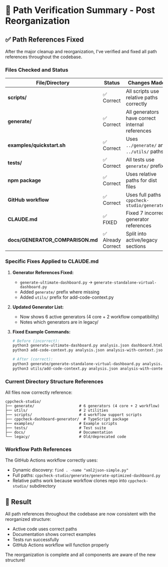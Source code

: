 # 📍 Path Verification Summary - Post Reorganization

## ✅ Path References Fixed

After the major cleanup and reorganization, I've verified and fixed all path references throughout the codebase.

### Files Checked and Status

| File/Directory | Status | Changes Made |
|----------------|--------|--------------|
| **scripts/** | ✅ Correct | All scripts use relative paths correctly |
| **generate/** | ✅ Correct | All generators have correct internal references |
| **examples/quickstart.sh** | ✅ Correct | Uses `../generate/` and `../utils/` paths |
| **tests/** | ✅ Correct | All tests use `generate/` prefix |
| **npm package** | ✅ Correct | Uses relative paths for dist files |
| **GitHub workflow** | ✅ Correct | Uses full paths `cppcheck-studio/generate/` |
| **CLAUDE.md** | ✅ FIXED | Fixed 7 incorrect generator references |
| **docs/GENERATOR_COMPARISON.md** | ✅ Already Correct | Split into active/legacy sections |

### Specific Fixes Applied to CLAUDE.md

1. **Generator References Fixed:**
   - `generate-ultimate-dashboard.py` → `generate-standalone-virtual-dashboard.py`
   - Added `generate/` prefix where missing
   - Added `utils/` prefix for add-code-context.py

2. **Updated Generator List:**
   - Now shows 6 active generators (4 core + 2 workflow compatibility)
   - Notes which generators are in legacy/

3. **Fixed Example Commands:**
   ```bash
   # Before (incorrect):
   python3 generate-ultimate-dashboard.py analysis.json dashboard.html
   python3 add-code-context.py analysis.json analysis-with-context.json
   
   # After (correct):
   python3 generate/generate-standalone-virtual-dashboard.py analysis.json dashboard.html
   python3 utils/add-code-context.py analysis.json analysis-with-context.json
   ```

### Current Directory Structure References

All files now correctly reference:
```
cppcheck-studio/
├── generate/                    # 6 generators (4 core + 2 workflow)
├── utils/                       # 2 utilities
├── scripts/                     # 4 workflow support scripts
├── cppcheck-dashboard-generator/  # TypeScript package
├── examples/                    # Example scripts
├── tests/                       # Test suite
├── docs/                        # Documentation
└── legacy/                      # Old/deprecated code
```

### Workflow Path References

The GitHub Actions workflow correctly uses:
- Dynamic discovery: `find . -name "xml2json-simple.py"`
- Full paths: `cppcheck-studio/generate/generate-optimized-dashboard.py`
- Relative paths work because workflow clones repo into `cppcheck-studio/` subdirectory

## 🎯 Result

All path references throughout the codebase are now consistent with the reorganized structure:
- Active code uses correct paths
- Documentation shows correct examples
- Tests run successfully
- GitHub Actions workflow will function properly

The reorganization is complete and all components are aware of the new structure!
